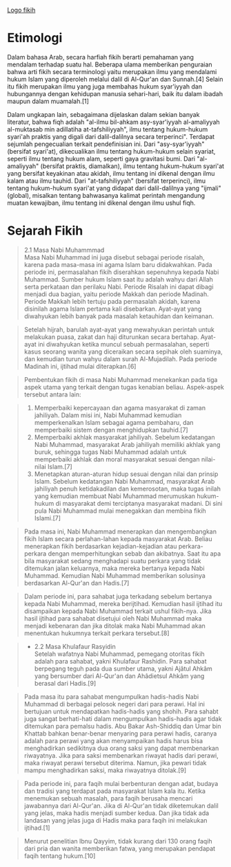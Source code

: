 [Logo fikih](foto/foto1.png) <br>

# Etimologi

Dalam bahasa Arab, secara harfiah fikih berarti pemahaman yang mendalam terhadap suatu hal. Beberapa ulama memberikan penguraian bahwa arti fikih secara terminologi yaitu merupakan ilmu yang mendalami hukum Islam yang diperoleh melalui dalil di Al-Qur'an dan Sunnah.[4] Selain itu fikih merupakan ilmu yang juga membahas hukum syar'iyyah dan hubungannya dengan kehidupan manusia sehari-hari, baik itu dalam ibadah maupun dalam muamalah.[1] <br>

Dalam ungkapan lain, sebagaimana dijelaskan dalam sekian banyak literatur, bahwa fiqh adalah "al-ilmu bil-ahkam asy-syar'iyyah al-amaliyyah al-muktasab min adillatiha at-tafshiliyyah", ilmu tentang hukum-hukum syari'ah praktis yang digali dari dalil-dalilnya secara terperinci". Terdapat sejumlah pengecualian terkait pendefinisian ini. Dari "asy-syar'iyyah" (bersifat syari'at), dikecualikan ilmu tentang hukum-hukum selain syariat, seperti ilmu tentang hukum alam, seperti gaya gravitasi bumi. Dari "al-amaliyyah" (bersifat praktis, diamalkan), ilmu tentang hukum-hukum syari'at yang bersifat keyakinan atau akidah, ilmu tentang ini dikenal dengan ilmu kalam atau ilmu tauhid. Dari "at-tafshiliyyah" (bersifat terperinci), ilmu tentang hukum-hukum syari'at yang didapat dari dalil-dalilnya yang "ijmali" (global), misalkan tentang bahwasanya kalimat perintah mengandung muatan kewajiban, ilmu tentang ini dikenal dengan ilmu ushul fiqh. <br>

# Sejarah Fikih
> 2.1 Masa Nabi Muhammmad <br>
Masa Nabi Muhammad ini juga disebut sebagai periode risalah, karena pada masa-masa ini agama Islam baru didakwahkan. Pada periode ini, permasalahan fikih diserahkan sepenuhnya kepada Nabi Muhammad. Sumber hukum Islam saat itu adalah wahyu dari Allah serta perkataan dan perilaku Nabi. Periode Risalah ini dapat dibagi menjadi dua bagian, yaitu periode Makkah dan periode Madinah. Periode Makkah lebih tertuju pada permasalah akidah, karena disinilah agama Islam pertama kali disebarkan. Ayat-ayat yang diwahyukan lebih banyak pada masalah ketauhidan dan keimanan.

> Setelah hijrah, barulah ayat-ayat yang mewahyukan perintah untuk melakukan puasa, zakat dan haji diturunkan secara bertahap. Ayat-ayat ini diwahyukan ketika muncul sebuah permasalahan, seperti kasus seorang wanita yang diceraikan secara sepihak oleh suaminya, dan kemudian turun wahyu dalam surah Al-Mujadilah. Pada periode Madinah ini, ijtihad mulai diterapkan.[6]

> Pembentukan fikih di masa Nabi Muhammad menekankan pada tiga aspek utama yang terkait dengan tugas kenabian beliau. Aspek-aspek tersebut antara lain:

> 1. Memperbaiki kepercayaan dan agama masyarakat di zaman jahiliyah. Dalam misi ini, Nabi Muhammad kemudian memperkenalkan Islam sebagai agama pembaharu, dan memperbaiki sistem dengan menghidupkan tauhid.[7]
> 2. Memperbaiki akhlak masyarakat jahiliyah. Sebelum kedatangan Nabi Muhammad, masyarakat Arab jahiliyah memiliki akhlak yang buruk, sehingga tugas Nabi Muhammad adalah untuk memperbaiki akhlak dan moral masyarakat sesuai dengan nilai-nilai Islam.[7]
> 3. Menetapkan aturan-aturan hidup sesuai dengan nilai dan prinsip Islam. Sebelum kedatangan Nabi Muhammad, masyarakat Arab jahiliyah penuh ketidakadilan dan kemerosotan, maka tugas inilah yang kemudian membuat Nabi Muhammad merumuskan hukum-hukum di masyarakat demi terciptanya masyarakat madani. Di sini pula Nabi Muhammad mulai menegakkan dan membina fikih Islami.[7]

> Pada masa ini, Nabi Muhammad menerapkan dan mengembangkan fikih Islam secara perlahan-lahan kepada masyarakat Arab. Beliau menerapkan fikih berdasarkan kejadian-kejadian atau perkara-perkara dengan memperhitungkan sebab dan akibatnya. Saat itu apa bila masyarakat sedang menghadapi suatu perkara yang tidak ditemukan jalan keluarnya, maka mereka bertanya kepada Nabi Muhammad. Kemudian Nabi Muhammad memberikan solusinya berdasarkan Al-Qur'an dan Hadis.[7]

> Dalam periode ini, para sahabat juga terkadang sebelum bertanya kepada Nabi Muhammad, mereka berijtihad. Kemudian hasil ijtihad itu disampaikan kepada Nabi Muhammad terkait ushul fikih-nya. Jika hasil ijtihad para sahabat disetujui oleh Nabi Muhammad maka menjadi kebenaran dan jika ditolak maka Nabi Muhammad akan menentukan hukumnya terkait perkara tersebut.[8]

>* 2.2 Masa Khulafaur Rasyidin <br>
> Setelah wafatnya Nabi Muhammad, pemegang otoritas fikih adalah para sahabat, yakni Khulafaur Rashidin. Para sahabat berpegang teguh pada dua sumber utama, yakni Ajâtul Ahkâm yang bersumber dari Al-Qur'an dan Ahâdietsul Ahkâm yang berasal dari Hadis.[9]

>Pada masa itu para sahabat mengumpulkan hadis-hadis Nabi Muhammad di berbagai pelosok negeri dari para perawi. Hal ini bertujuan untuk mendapatkan hadis-hadis yang shohih. Para sahabt juga sangat berhati-hati dalam mengumpulkan hadis-hadis agar tidak ditemukan para pemalsu hadis. Abu Bakar Ash-Shiddiq dan Umar bin Khattab bahkan benar-benar menyaring para perawi hadis, caranya adalah para perawi yang akan menyampaikan hadis harus bisa menghadirkan sedikitnya dua orang saksi yang dapat membenarkan riwayatnya. Jika para saksi membenarkan riwayat hadis dari perawi, maka riwayat perawi tersebut diterima. Namun, jika pewari tidak mampu menghadirkan saksi, maka riwayatnya ditolak.[9]

>Pada periode ini, para faqih mulai berbenturan dengan adat, budaya dan tradisi yang terdapat pada masyarakat Islam kala itu. Ketika menemukan sebuah masalah, para faqih berusaha mencari jawabannya dari Al-Qur'an. Jika di Al-Qur'an tidak diketemukan dalil yang jelas, maka hadis menjadi sumber kedua. Dan jika tidak ada landasan yang jelas juga di Hadis maka para faqih ini melakukan ijtihad.[1]

>Menurut penelitian Ibnu Qayyim, tidak kurang dari 130 orang faqih dari pria dan wanita memberikan fatwa, yang merupakan pendapat faqih tentang hukum.[10]